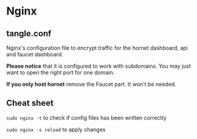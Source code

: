# Nginx

## tangle.conf

Nginx's configuration file to encrypt traffic for the hornet dashboard, api and faucet dashboard.

**Please notice** that it is configured to work with subdomains. You may just want to open the right port for one domain.

**If you only host hornet** remove the Faucet part. It won't be needed.

## Cheat sheet

```sudo nginx -t``` to check if config files has been written correctly

```sudo nginx -s reload``` to apply changes
